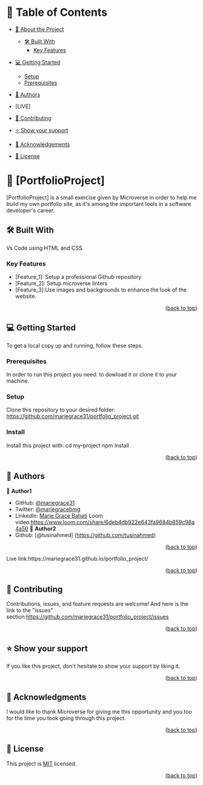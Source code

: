 <a name="readme-top"></a>
<!-- TABLE OF CONTENTS -->

# 📗 Table of Contents

- [📖 About the Project](#about-project)
  - [🛠 Built With](#built-with)
    - [Key Features](#key-features)
- [💻 Getting Started](#getting-started)
  - [Setup](#setup)
  - [Prerequisites](#prerequisites)
- [👥 Authors](#authors)

- [LIVE]
- [🤝 Contributing](#contributing)
- [⭐️ Show your support](#support)
- [🙏 Acknowledgements](#acknowledgements)
- [📝 License](#license)

<!-- PROJECT DESCRIPTION -->

# 📖 [PortfolioProject] <a name="about-project"></a>
[PortfolioProject] is a small exercise given by Microverse in order to help me build my own portfolio site, as it's among the important tools in a software developer's career. 

## 🛠 Built With <a name="built-with"></a>
Vs Code using HTML and CSS.
<!-- Features -->

### Key Features <a name="key-features"></a>
- [Feature_1]: Setup a professional Github repository
- [Feature_2]: Setup microverse linters
- [Feature_3]:Use images and backgrounds to enhance the look of the website.
<p align="right">(<a href="#readme-top">back to top</a>)</p>
<!-- GETTING STARTED -->

## 💻 Getting Started <a name="getting-started"></a>
To get a local copy up and running, follow these steps.

### Prerequisites

In order to run this project you need: to dowload it or clone it to your machine.
### Setup
Clone this repository to your desired folder: https://github.com/mariegrace31/portfolio_project.git
### Install
Install this project with: cd my-project npm install
<p align="right">(<a href="#readme-top">back to top</a>)</p>

<!-- AUTHORS -->

## 👥 Authors <a name="authors"></a>
👤 **Author1**

- GitHub: [@mariegrace31](https://github.com/mariegrace31)
- Twitter: [@mariegracebmg](https://twitter.com/mariegracebmg)
- LinkedIn: [Marie Grace Bahati](https://linkedin.com/in/marie-gr%C3%A2ce-bahati-546765224)
Loom video:https://www.loom.com/share/6deb4db922e643fa9684b859c98a4a50
👤 **Author2**
- Github: [@tusinahmed] (https://github.com/tusinahmed)
<p align="right">(<a href="#readme-top">back to top</a>)</p>
<!-- LIVE -->
Live link:https://mariegrace31.github.io/portfolio_project/
<p align="right">(<a href="#readme-top">back to top</a>)</p>
<!-- CONTRIBUTING -->

## 🤝 Contributing <a name="contributing"></a>

Contributions, issues, and feature requests are welcome! And here is the link to the "issues" section:https://github.com/mariegrace31/portfolio_project/issues

<p align="right">(<a href="#readme-top">back to top</a>)</p>

<!-- SUPPORT -->

## ⭐️ Show your support <a name="support"></a>

If you like this project, don't hesitate to show your support by liking it.

<p align="right">(<a href="#readme-top">back to top</a>)</p>

<!-- ACKNOWLEDGEMENTS -->

## 🙏 Acknowledgments <a name="acknowledgements"></a>

I would like to thank Microverse for giving me this opportunity and you too for the time you took going through this project.

<p align="right">(<a href="#readme-top">back to top</a>)</p>
<!-- LICENSE -->

## 📝 License <a name="license"></a>

This project is [MIT](./MIT.md) licensed.
<p align="right">(<a href="#readme-top">back to top</a>)</p>